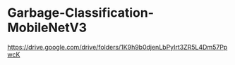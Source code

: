 # Garbage-Classification-MobileNetV3

https://drive.google.com/drive/folders/1K9h9b0djenLbPyIrt3ZR5L4Dm57PpwcK

